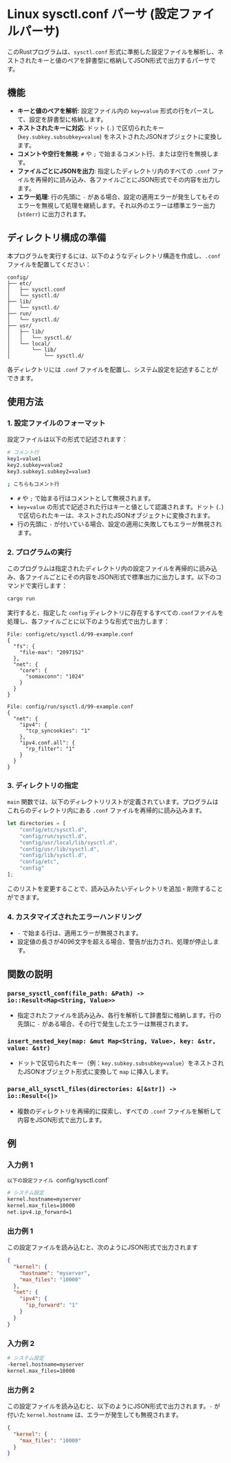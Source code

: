 # Linux sysctl.conf パーサ (設定ファイルパーサ)

このRustプログラムは、`sysctl.conf` 形式に準拠した設定ファイルを解析し、ネストされたキーと値のペアを辞書型に格納してJSON形式で出力するパーサです。

## 機能

- **キーと値のペアを解析**: 設定ファイル内の `key=value` 形式の行をパースして、設定を辞書型に格納します。
- **ネストされたキーに対応**: ドット (`.`) で区切られたキー (`key.subkey.subsubkey=value`) をネストされたJSONオブジェクトに変換します。
- **コメントや空行を無視**: `#` や `;` で始まるコメント行、または空行を無視します。
- **ファイルごとにJSONを出力**: 指定したディレクトリ内のすべての `.conf` ファイルを再帰的に読み込み、各ファイルごとにJSON形式でその内容を出力します。
- **エラー処理**: 行の先頭に `-` がある場合、設定の適用エラーが発生してもそのエラーを無視して処理を継続します。それ以外のエラーは標準エラー出力 (`stderr`) に出力されます。

## ディレクトリ構成の準備

本プログラムを実行するには、以下のようなディレクトリ構造を作成し、`.conf`ファイルを配置してください：

```
config/
├── etc/
│   ├── sysctl.conf
│   └── sysctl.d/
├── lib/
│   └── sysctl.d/
├── run/
│   └── sysctl.d/
├── usr/
│   ├── lib/
│   │   └── sysctl.d/
│   └── local/
│       └── lib/
│           └── sysctl.d/
```

各ディレクトリには `.conf` ファイルを配置し、システム設定を記述することができます。

## 使用方法

### 1. 設定ファイルのフォーマット

設定ファイルは以下の形式で記述されます：

```bash
# コメント行
key1=value1
key2.subkey=value2
key3.subkey1.subkey2=value3

; こちらもコメント行
```

- `#` や `;` で始まる行はコメントとして無視されます。
- `key=value` の形式で記述された行はキーと値として認識されます。ドット (`.`) で区切られたキーは、ネストされたJSONオブジェクトに変換されます。
- 行の先頭に `-` が付いている場合、設定の適用に失敗してもエラーが無視されます。

### 2. プログラムの実行

このプログラムは指定されたディレクトリ内の設定ファイルを再帰的に読み込み、各ファイルごとにその内容をJSON形式で標準出力に出力します。以下のコマンドで実行します：

```bash
cargo run
```

実行すると、指定した `config` ディレクトリに存在するすべての`.conf`ファイルを処理し、各ファイルごとに以下のような形式で出力します：

```
File: config/etc/sysctl.d/99-example.conf
{
  "fs": {
    "file-max": "2097152"
  },
  "net": {
    "core": {
      "somaxconn": "1024"
    }
  }
}

File: config/run/sysctl.d/99-example.conf
{
  "net": {
    "ipv4": {
      "tcp_syncookies": "1"
    },
    "ipv4.conf.all": {
      "rp_filter": "1"
    }
  }
}
```

### 3. ディレクトリの指定

`main` 関数では、以下のディレクトリリストが定義されています。プログラムはこれらのディレクトリ内にある `.conf` ファイルを再帰的に読み込みます。

```rust
let directories = [
    "config/etc/sysctl.d",
    "config/run/sysctl.d",
    "config/usr/local/lib/sysctl.d",
    "config/usr/lib/sysctl.d",
    "config/lib/sysctl.d",
    "config/etc",
    "config"
];
```

このリストを変更することで、読み込みたいディレクトリを追加・削除することができます。

### 4. カスタマイズされたエラーハンドリング

- `-` で始まる行は、適用エラーが無視されます。
- 設定値の長さが4096文字を超える場合、警告が出力され、処理が停止します。

## 関数の説明

### `parse_sysctl_conf(file_path: &Path) -> io::Result<Map<String, Value>>`

- 指定されたファイルを読み込み、各行を解析して辞書型に格納します。行の先頭に `-` がある場合、その行で発生したエラーは無視されます。

### `insert_nested_key(map: &mut Map<String, Value>, key: &str, value: &str)`

- ドットで区切られたキー（例：`key.subkey.subsubkey=value`）をネストされたJSONオブジェクト形式に変換して `map` に挿入します。

### `parse_all_sysctl_files(directories: &[&str]) -> io::Result<()>`

- 複数のディレクトリを再帰的に探索し、すべての `.conf` ファイルを解析して内容をJSON形式で出力します。

## 例

### 入力例 1

`以下の設定ファイル `config/sysctl.conf`

```bash
# システム設定
kernel.hostname=myserver
kernel.max_files=10000
net.ipv4.ip_forward=1
```

### 出力例 1

この設定ファイルを読み込むと、次のようにJSON形式で出力されます

```json
{
  "kernel": {
    "hostname": "myserver",
    "max_files": "10000"
  },
  "net": {
    "ipv4": {
      "ip_forward": "1"
    }
  }
}
```

### 入力例 2

```bash
# システム設定
-kernel.hostname=myserver
kernel.max_files=10000
```

### 出力例 2

この設定ファイルを読み込むと、以下のようにJSON形式で出力されます。`-` が付いた `kernel.hostname` は、エラーが発生しても無視されます。

```json
{
  "kernel": {
    "max_files": "10000"
  }
}
```
